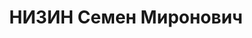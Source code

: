 ---
title: НИЗИН Семен Миронович
description: 'род. 1902, г. Енакиево, Донецкая обл., УССР, еврей, обр: начальное.
  Род занятий: Чермозский РК ВКП(б), секретарь, прож: п. Чермоз, Чермозский р-н, Пермская
  обл.. Арест. 31.08.1937. Приговор: 17.01.1938, обв.: вред., терр., КРД - ВМН, конфискация
  имущества. Реабилитация - Военная коллегия Верховного Суда СССР, 13.07.1957'
---